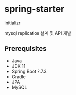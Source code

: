 # spring-starter
initializr

mysql replication 설계 및 API 개발

## ****Prerequisites****

- Java
- JDK 11
- Spring Boot 2.7.3
- Gradle
- JPA
- MySQL
